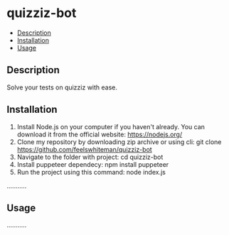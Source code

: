 # quizziz-bot

- [Description](#description)
- [Installation](#installation)
- [Usage](#usage)


## Description

Solve your tests on quizziz with ease.

## Installation

1. Install Node.js on your computer if you haven't already. You can download it from the official website: https://nodejs.org/
2. Clone my repository by downloading zip archive or using cli:
        git clone https://github.com/feelswhiteman/quizziz-bot
3. Navigate to the folder with project:
        cd quizziz-bot
4. Install puppeteer dependecy:
        npm install puppeteer
5. Run the project using this command:
        node index.js

...........

## Usage

...........
